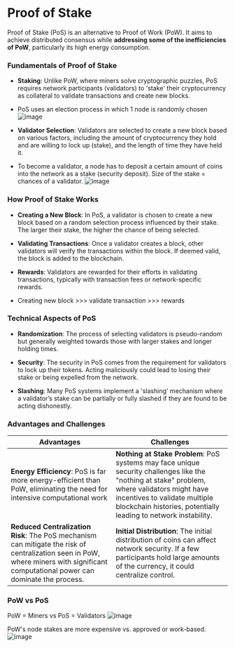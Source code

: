 # Proof of Stake
Proof of Stake (PoS) is an alternative to Proof of Work (PoW). It aims to achieve distributed consensus while **addressing some of the inefficiencies of PoW**, particularly its high energy consumption.

### Fundamentals of Proof of Stake

* **Staking**: Unlike PoW, where miners solve cryptographic puzzles, PoS requires network participants (validators) to 'stake' their cryptocurrency as collateral to validate transactions and create new blocks.

* PoS uses an election process in which 1 node is randomly chosen
![image](https://github.com/adeliafebriani/Tijarah-Blockchain-Notes/assets/162258265/f3fd0a2f-ba05-490a-b989-86d5f85fe3be)

* **Validator Selection**: Validators are selected to create a new block based on various factors, including the amount of cryptocurrency they hold and are willing to lock up (stake), and the length of time they have held it.

* To become a validator, a node has to deposit a certain amount of coins into the network as a stake (security deposit). Size of the stake = chances of a validator.
![image](https://github.com/adeliafebriani/Tijarah-Blockchain-Notes/assets/162258265/5701025f-5177-470a-940c-8179d7ba0574)

### How Proof of Stake Works

* **Creating a New Block**: In PoS, a validator is chosen to create a new block based on a random selection process influenced by their stake. The larger their stake, the higher the chance of being selected.

* **Validating Transactions**: Once a validator creates a block, other validators will verify the transactions within the block. If deemed valid, the block is added to the blockchain.

* **Rewards**: Validators are rewarded for their efforts in validating transactions, typically with transaction fees or network-specific rewards.

* Creating new block >>> validate transaction >>> rewards

### Technical Aspects of PoS

* **Randomization**: The process of selecting validators is pseudo-random but generally weighted towards those with larger stakes and longer holding times.

* **Security**: The security in PoS comes from the requirement for validators to lock up their tokens. Acting maliciously could lead to losing their stake or being expelled from the network.

* **Slashing**: Many PoS systems implement a 'slashing' mechanism where a validator’s stake can be partially or fully slashed if they are found to be acting dishonestly.

### Advantages and Challenges 

Advantages | Challenges
--- | ---
**Energy Efficiency**: PoS is far more energy-efficient than PoW, eliminating the need for intensive computational work | **Nothing at Stake Problem**: PoS systems may face unique security challenges like the "nothing at stake" problem, where validators might have incentives to validate multiple blockchain histories, potentially leading to network instability.
**Reduced Centralization Risk**: The PoS mechanism can mitigate the risk of centralization seen in PoW, where miners with significant computational power can dominate the process. | **Initial Distribution**: The initial distribution of coins can affect network security. If a few participants hold large amounts of the currency, it could centralize control.

### PoW vs PoS

PoW = Miners vs PoS = Validators
![image](https://github.com/adeliafebriani/Tijarah-Blockchain-Notes/assets/162258265/e4d703b3-aabb-4c85-90bd-65bcfa33eb38)

PoW's node stakes are more expensive vs. approved or work-based.
![image](https://github.com/adeliafebriani/Tijarah-Blockchain-Notes/assets/162258265/b263100d-f753-47e6-932e-a09adb220f32)
